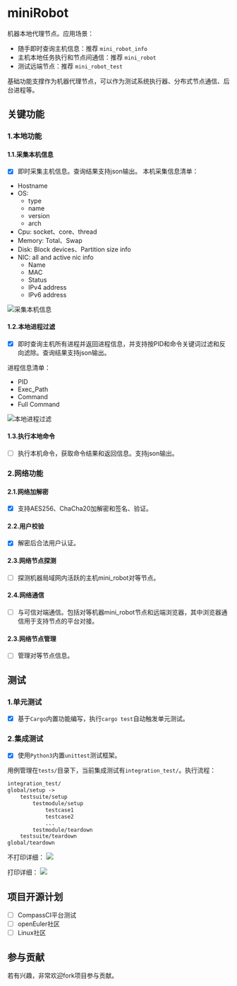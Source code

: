 # miniRobot
机器本地代理节点。应用场景：
- 随手即时查询主机信息：推荐 `mini_robot_info`
- 主机本地任务执行和节点间通信：推荐 `mini_robot`
- 测试远端节点：推荐 `mini_robot_test`

基础功能支撑作为机器代理节点，可以作为测试系统执行器、分布式节点通信、后台进程等。

## 关键功能

### 1.本地功能
#### 1.1.采集本机信息
- [x] 即时采集主机信息。查询结果支持json输出。
本机采集信息清单：
- Hostname
- OS:
    - type
    - name
    - version
    - arch
- Cpu: socket、core、thread
- Memory: Total、Swap
- Disk: Block devices、Partition size info
- NIC: all and active nic info
    - Name
    - MAC
    - Status
    - IPv4 address
    - IPv6 address

![采集本机信息](https://cdn.jsdelivr.net/gh/gh503/CDN@latest/shotimg/host_info.png)

#### 1.2.本地进程过滤
- [x] 即时查询主机所有进程并返回进程信息，并支持按PID和命令关键词过滤和反向滤除。查询结果支持json输出。

进程信息清单：
- PID
- Exec_Path
- Command
- Full Command

![本地进程过滤](https://cdn.jsdelivr.net/gh/gh503/CDN@latest/shotimg/process_filter.png)

#### 1.3.执行本地命令
- [ ] 执行本机命令，获取命令结果和返回信息。支持json输出。

### 2.网络功能
#### 2.1.网络加解密
- [x] 支持AES256、ChaCha20加解密和签名、验证。

#### 2.2.用户校验
- [x] 解密后合法用户认证。

#### 2.3.网络节点探测
- [ ] 探测机器局域网内活跃的主机mini_robot对等节点。

#### 2.4.网络通信
- [ ] 与可信对端通信。包括对等机器mini_robot节点和远端浏览器，其中浏览器通信用于支持节点的平台对接。

#### 2.3.网络节点管理
- [ ] 管理对等节点信息。

## 测试
### 1.单元测试
- [x] 基于`Cargo`内置功能编写，执行`cargo test`自动触发单元测试。

### 2.集成测试
- [x] 使用`Python3`内置`unittest`测试框架。

用例管理在`tests/`目录下，当前集成测试有`integration_test/`。执行流程：
```txt
integration_test/
global/setup ->
    testsuite/setup
        testmodule/setup
            testcase1
            testcase2
            ...
        testmodule/teardown
    testsuite/teardown
global/teardown
```

不打印详细：
![](https://cdn.jsdelivr.net/gh/gh503/CDN@latest/shotimg/integration_test.png)

打印详细：
![](https://cdn.jsdelivr.net/gh/gh503/CDN@latest/shotimg/integration_test_details.png)

## 项目开源计划
- [ ] CompassCI平台测试
- [ ] openEuler社区
- [ ] Linux社区

## 参与贡献
若有兴趣，非常欢迎fork项目参与贡献。
